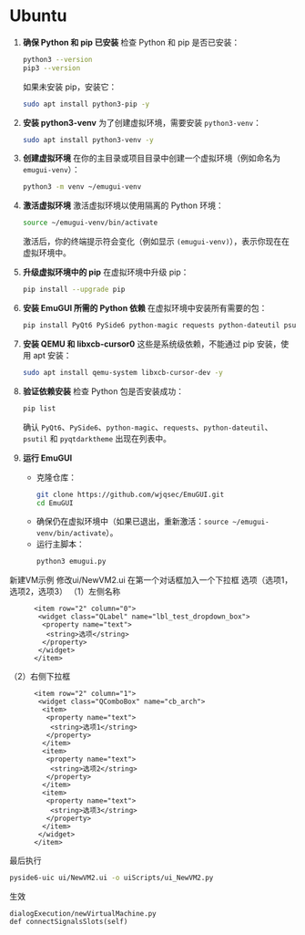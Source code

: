 # Ubuntu

1. **确保 Python 和 pip 已安装**
   检查 Python 和 pip 是否已安装：
   ```bash
   python3 --version
   pip3 --version
   ```
   如果未安装 pip，安装它：
   ```bash
   sudo apt install python3-pip -y
   ```

2. **安装 python3-venv**
   为了创建虚拟环境，需要安装 `python3-venv`：
   ```bash
   sudo apt install python3-venv -y
   ```

3. **创建虚拟环境**
   在你的主目录或项目目录中创建一个虚拟环境（例如命名为 `emugui-venv`）：
   ```bash
   python3 -m venv ~/emugui-venv
   ```

4. **激活虚拟环境**
   激活虚拟环境以使用隔离的 Python 环境：
   ```bash
   source ~/emugui-venv/bin/activate
   ```
   激活后，你的终端提示符会变化（例如显示 `(emugui-venv)`），表示你现在在虚拟环境中。

5. **升级虚拟环境中的 pip**
   在虚拟环境中升级 pip：
   ```bash
   pip install --upgrade pip
   ```

6. **安装 EmuGUI 所需的 Python 依赖**
   在虚拟环境中安装所有需要的包：
   ```bash
   pip install PyQt6 PySide6 python-magic requests python-dateutil psutil pyqtdarktheme
   ```

7. **安装 QEMU 和 libxcb-cursor0**
   这些是系统级依赖，不能通过 pip 安装，使用 apt 安装：
   ```bash
   sudo apt install qemu-system libxcb-cursor-dev -y
   ```

8. **验证依赖安装**
   检查 Python 包是否安装成功：
   ```bash
   pip list
   ```
   确认 `PyQt6`、`PySide6`、`python-magic`、`requests`、`python-dateutil`、`psutil` 和 `pyqtdarktheme` 出现在列表中。

9. **运行 EmuGUI**
     - 克隆仓库：
       ```bash
       git clone https://github.com/wjqsec/EmuGUI.git
       cd EmuGUI
       ```
     - 确保仍在虚拟环境中（如果已退出，重新激活：`source ~/emugui-venv/bin/activate`）。
     - 运行主脚本：
       ```bash
       python3 emugui.py
       ```

新建VM示例
修改ui/NewVM2.ui 在第一个对话框加入一个下拉框 选项（选项1，选项2，选项3）
（1）左侧名称
```
      <item row="2" column="0">
       <widget class="QLabel" name="lbl_test_dropdown_box">
        <property name="text">
         <string>选项</string>
        </property>
       </widget>
      </item>
  ```
（2）右侧下拉框
```
      <item row="2" column="1">
       <widget class="QComboBox" name="cb_arch">
        <item>
         <property name="text">
          <string>选项1</string>
         </property>
        </item>
        <item>
         <property name="text">
          <string>选项2</string>
         </property>
        </item>
        <item>
         <property name="text">
          <string>选项3</string>
         </property>
        </item>
       </widget>
      </item>
```
最后执行
```bash
pyside6-uic ui/NewVM2.ui -o uiScripts/ui_NewVM2.py
```
生效


```
dialogExecution/newVirtualMachine.py
def connectSignalsSlots(self)
```
